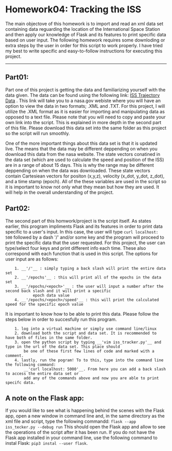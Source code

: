 
# __Homework04: Tracking the ISS__

The main objectove of this homework is to import and read an xml data set containing data reguarding the location of the 
International Space Station and then apply our knowledge of Flask and its features to print specific data based on user input. 
The following homework requires some downloding or extra steps by the user in order for this script to work properly. I have tried my
best to write specific and easy-to-follow instructions for executing this project.

---

## __Part01:__

Part one of this project is getting the data and familiarizing yourself with the data given. The data can be found using
the following link: [ISS Trajectory Data](https://spotthestation.nasa.gov/trajectory_data.cfm) . This link will take you to a 
nasa.gov webiste where you will have an option to view the data in two formats; .XML and .TXT. For this project, I will utilize
the .XML format as it is easier for importing and manipulating data as opposed to a text file. Please note that you will need to
copy and paste your own link into the script. This is explained in more depth in the second part of this file. Please download 
this data set into the same folder as this project so the script will run smoothly.

One of the more important things about this data set is that it is updated live. The means that the data may be different
deppending on when you download this data from the nasa website. The state vectors conatined in the data set (which are used to 
calculate the speed and position of the ISS) are in a range of about 15 days. This is why the range may be different deppending on
when the data was downloaded. These state vectors contain Cartesiean vectors for positon (x,y,z), velocity (x_dot, y_dot, z_dot),
and a time stamp (epoch). All of the these variables are used in the script so it is important to know not only what they mean but
how they are used. It will help in the overall understanding of the project.


## __Part02:__

The second part of this homwork/project is the script itself. As states earlier, this program impliments Flask and its 
features in order to print data specific to a user's input. In this case, the user will type `curl localhost: 500` followed 
by a dash '/' and/or some key and the program will proceed to print the specific data that the user requested. For this project, the user can type/select four keys and print different info each time. These also correspond with each function that is used in 
this script. The options for user input are as follows:

		1. __'/'__ : simply typing a back slash will print the entire data set
		2. __'/epochs'__ : this will print all of the epochs in the data set
		3. __'/epochs/<epoch>'__ : the user will input a number after the second back slash and it will print a specific 
				epoch data value
		4. __'/epochs/<epoch>/speed'__ : this will print the calculated speed for the specific epoch value 
		
It is important to know how to be able to print this data. Please follow the steps below in order to succesfully 
run this program.
	
		1. log into a virtual machine or simply use command line/linux
		2. download both the script and data set. It is recommended to have both of files in the same folder. 
		3. open the python script by typing __'vim iss_tracker.py'__ and type in the url of the data set. This place should 
			be one of these first few lines of code and marked with a comment. 
		4. lastly, run the pogram! To to this, type into the command line the following command:
			__'curl localhost: 5000'__. From here you can add a back slash to access the entire data set or
			add any of the commands above and now you are able to print specifc data. 


## A note on the Flask app:
If you would like to see what is happening behind the scenes with the Flask app, open a new window in
command line and, in the same directory as the xml file and script, type the following 
commandd: `flask --app iss_tecker.py --debug run` This should open the Flask app and allow to see the operations
of the script after it has been run. If you do not have the Flask app installed in your command line, use the 
following command to instal Flask: `pip3 instal --user flask`.








   
